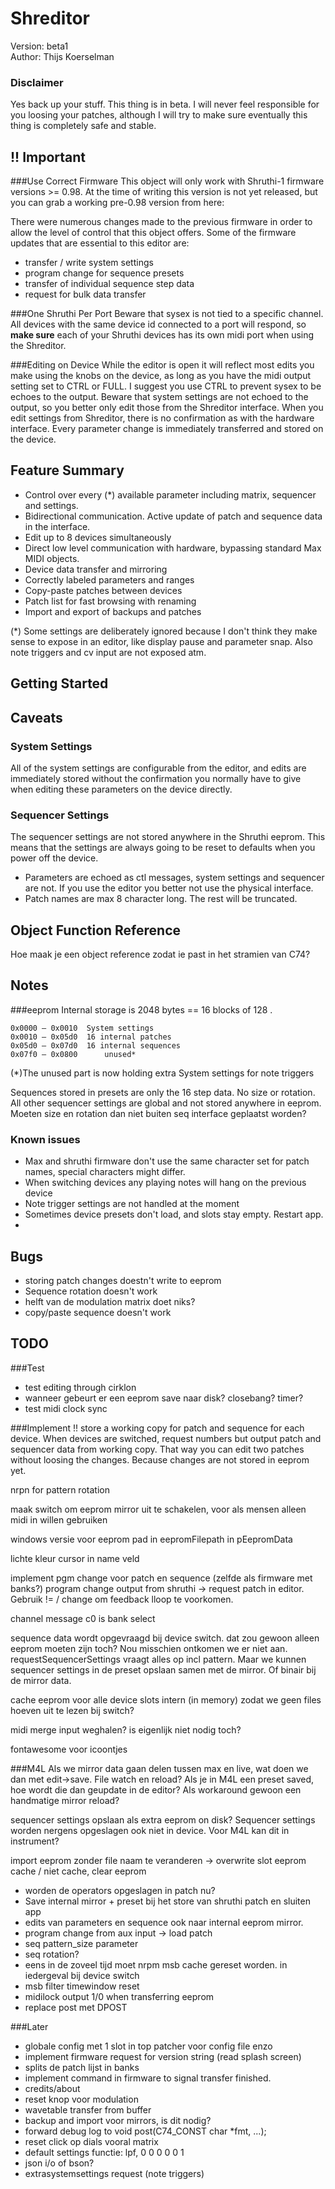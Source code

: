 Shreditor
=================
Version: beta1  
Author: Thijs Koerselman

### Disclaimer
Yes back up your stuff. This thing is in beta. I will never feel responsible for you loosing your patches, although I will try to make sure eventually this thing is completely safe and stable. 


!! Important
------------------

###Use Correct Firmware
This object will only work with Shruthi-1 firmware versions >= 0.98. At the time of writing this version is not yet released, but you can grab a working pre-0.98 version from here: 

There were numerous changes made to the previous firmware in order to allow the level of control that this object offers. Some of the firmware updates that are essential to this editor are:
- transfer / write system settings
- program change for sequence presets
- transfer of individual sequence step data
- request for bulk data transfer

###One Shruthi Per Port
Beware that sysex is not tied to a specific channel. All devices with the same device id connected to a port will respond, so **make sure** each of your Shruthi devices has its own midi port when using the Shreditor.

###Editing on Device
While the editor is open it will reflect most edits you make using the knobs on the device, as long as you have the midi output setting set to CTRL or FULL. I suggest you use CTRL to prevent sysex to be echoes to the output. Beware that system settings are not echoed to the output, so you better only edit those from the Shreditor interface. When you edit settings from Shreditor, there is no confirmation as with the hardware interface. Every parameter change is immediately transferred and stored on the device. 


Feature Summary
-------------------
- Control over every (*) available parameter including matrix, sequencer and settings.
- Bidirectional communication. Active update of patch and sequence data in the interface.
- Edit up to 8 devices simultaneously
- Direct low level communication with hardware, bypassing standard Max MIDI objects.
- Device data transfer and mirroring
- Correctly labeled parameters and ranges
- Copy-paste patches between devices
- Patch list for fast browsing with renaming
- Import and export of backups and patches


(*) Some settings are deliberately ignored because I don't think they make sense to expose in an editor, like display pause and parameter snap. Also note triggers and cv input are not exposed atm. 





Getting Started
------------------------



Caveats
-----------------------
### System Settings
All of the system settings are configurable from the editor, and edits are immediately stored without the confirmation you normally have to give when editing these parameters on the device directly. 

### Sequencer Settings
The sequencer settings are not stored anywhere in the Shruthi eeprom. This means that the settings are always going to be reset to defaults when you power off the device.

* Parameters are echoed as ctl messages, system settings and sequencer are not. If you use the editor you better not use the physical interface.
* Patch names are max 8 character long. The rest will be truncated.

Object Function Reference
------------------------
Hoe maak je een object reference zodat ie past in het stramien van C74?



Notes
-----------------------
###eeprom
Internal storage is 2048 bytes == 16 blocks of 128 .    

	0x0000 – 0x0010	 System settings   
	0x0010 – 0x05d0	 16 internal patches  
	0x05d0 – 0x07d0	 16 internal sequences  
	0x07f0 – 0x0800	 	 unused*  

(*)The unused part is now holding extra System settings for note triggers


Sequences stored in presets are only the 16 step data. No size or rotation. All other sequencer settings are global and not stored anywhere in eeprom. Moeten size en rotation dan niet buiten seq interface geplaatst worden?


### Known issues
* Max and shruthi firmware don't use the same character set for patch names, special characters might differ.
* When switching devices any playing notes will hang on the previous device
* Note trigger settings are not handled at the moment
* Sometimes device presets don't load, and slots stay empty. Restart app.
* 

Bugs
------------------
* storing patch changes doestn't write to eeprom
* Sequence rotation doesn't work
* helft van de modulation matrix doet niks?
* copy/paste sequence doesn't work


TODO
--------------------------

###Test
* test editing through cirklon
* wanneer gebeurt er een eeprom save naar disk? closebang? timer?
* test midi clock sync

###Implement
!! store a working copy for patch and sequence for each device. When devices are switched, request numbers but output patch and sequencer data from working copy. That way you can edit two patches without loosing the changes. Because changes are not stored in eeprom yet.



nrpn for pattern rotation 

maak switch om eeprom mirror uit te schakelen, voor als mensen alleen midi in willen gebruiken 

windows versie voor eeprom pad in eepromFilepath in pEepromData

lichte kleur cursor in name veld

implement pgm change voor patch en sequence (zelfde als firmware met banks?)
program change output from shruthi -> request patch in editor. Gebruik != / change om feedback lloop te voorkomen.

channel message c0 is bank select

sequence data wordt opgevraagd bij device switch. dat zou gewoon alleen eeprom moeten zijn toch? Nou misschien ontkomen we er niet aan. requestSequencerSettings vraagt alles op incl pattern. Maar we kunnen sequencer settings in de preset opslaan samen met de mirror. Of binair bij de mirror data.

cache eeprom voor alle device slots intern (in memory) zodat we geen files hoeven uit te lezen bij switch?

midi merge input weghalen? is eigenlijk niet nodig toch?

fontawesome voor icoontjes

###M4L
Als we mirror data gaan delen tussen max en live, wat doen we dan met edit->save. File watch en reload? Als je in M4L een preset saved, hoe wordt die dan geupdate in de editor? Als workaround gewoon een handmatige mirror reload?

sequencer settings opslaan als extra eeprom on disk? Sequencer settings worden nergens opgeslagen ook niet in device. Voor M4L kan dit in instrument?

import eeprom zonder file naam te veranderen -> overwrite slot eeprom
cache / niet cache, clear eeprom 

* worden de operators opgeslagen in patch nu?
* Save internal mirror + preset bij het store van shruthi patch en sluiten app
* edits van parameters en sequence ook naar internal eeprom mirror. 
* program change from aux input  -> load patch
* seq pattern_size parameter
* seq rotation?
* eens in de zoveel tijd moet nrpm msb cache gereset worden. in iedergeval bij device switch
* msb filter timewindow reset
* midilock output 1/0 when transferring eeprom
* replace post met DPOST

###Later
* globale config met 1 slot in top patcher voor config file enzo
* implement firmware request for version string (read splash screen)
* splits de patch lijst in banks
* implement command in firmware to signal transfer finished.
* credits/about
* reset knop voor modulation
* wavetable transfer from buffer
* backup and import voor mirrors, is dit nodig?
* forward debug log to void post(C74_CONST char *fmt, ...);
* reset click op dials vooral matrix 
* default settings functie: lpf, 0 0 0 0 0 1
* json i/o of bson?
* extrasystemsettings request (note triggers)
